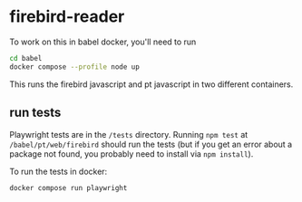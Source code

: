 # firebird-reader

To work on this in babel docker, you'll need to run

```sh
cd babel
docker compose --profile node up
```

This runs the firebird javascript and pt javascript in two different containers.

## run tests

Playwright tests are in the `/tests` directory. Running `npm test` at `/babel/pt/web/firebird` should run the tests (but if you get an error about a package not found, you probably need to install via `npm install`).

To run the tests in docker:

```
docker compose run playwright
```
